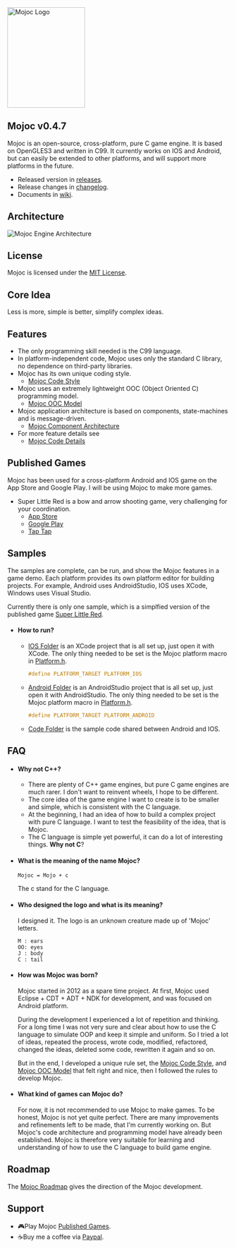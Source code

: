 <img src="https://github.com/scottcgi/Mojoc/raw/master/Docs/Pic/Logo.png" width="176" height="228" alt="Mojoc Logo" title="Mojoc Logo" />

## Mojoc v0.4.7

Mojoc is an open-source, cross-platform, pure C game engine. It is based on OpenGLES3 and written in C99. It currently works on IOS and Android, but can easily be extended to other platforms, and will support more platforms in the future.

* Released version in [releases](https://github.com/scottcgi/Mojoc/releases).
* Release changes in [changelog](https://github.com/scottcgi/Mojoc/blob/master/ChangeLog.md).
* Documents in [wiki](https://github.com/scottcgi/Mojoc/wiki).

## Architecture
![Mojoc Engine Architecture](https://github.com/scottcgi/Mojoc/raw/master/Docs/Pic/Architecture.png "Mojoc Engine Architecture")

## License
Mojoc is licensed under the [MIT License](https://github.com/scottcgi/Mojoc/blob/master/LICENSE "Mojoc Under MIT License").

## Core Idea
Less is more, simple is better, simplify complex ideas.

## Features

* The only programming skill needed is the C99 language.
* In platform-independent code, Mojoc uses only the standard C library, no dependence on third-party libraries.
* Mojoc has its own unique coding style. 
  * [Mojoc Code Style](https://github.com/scottcgi/Mojoc/wiki/Code-Style)
* Mojoc uses an extremely lightweight OOC (Object Oriented C) programming model. 
  * [Mojoc OOC Model](https://github.com/scottcgi/Mojoc/wiki/OOC-(Object-Oriented-C))
* Mojoc application architecture is based on components, state-machines and is message-driven. 
  * [Mojoc Component Architecture](https://github.com/scottcgi/Mojoc/wiki/Component-Architecture)
* For more feature details see 
  * [Mojoc Code Details](https://github.com/scottcgi/Mojoc/wiki/Code-Details)
    
## Published Games
Mojoc has been used for a cross-platform Android and IOS game on the App Store and Google Play. I will be using Mojoc to make more games.
* Super Little Red is a bow and arrow shooting game, very challenging for your coordination.
  * [App Store](https://itunes.apple.com/cn/app/id1242353775)
  * [Google Play](https://play.google.com/store/apps/details?id=com.SuperLittleRed)
  * [Tap Tap](https://www.taptap.com/app/45524)

## Samples
The samples are complete, can be run, and show the Mojoc features in a game demo. Each platform provides its own platform editor for building projects. For example, Android uses AndroidStudio, IOS uses XCode, Windows uses Visual Studio.

Currently there is only one sample, which is a simplfied version of the published game [Super Little Red](https://github.com/scottcgi/Mojoc/tree/master/Samples/SuperLittleRed).

* #### How to run?

  * [IOS Folder](https://github.com/scottcgi/Mojoc/tree/master/Samples/SuperLittleRed/IOS) is an XCode project that is all set up, just open it with XCode. The only thing needed to be set is the Mojoc platform macro in [Platform.h](https://github.com/scottcgi/Mojoc/blob/master/Engine/Toolkit/Platform/Platform.h).
    ```c
    #define PLATFORM_TARGET PLATFORM_IOS
    ```
  
  * [Android Folder](https://github.com/scottcgi/Mojoc/tree/master/Samples/SuperLittleRed/Android) is an AndroidStudio project that is all set up, just open it with AndroidStudio. The only thing needed to be set is the Mojoc platform macro in [Platform.h](https://github.com/scottcgi/Mojoc/blob/master/Engine/Toolkit/Platform/Platform.h).
    ```c
    #define PLATFORM_TARGET PLATFORM_ANDROID
    ```

  * [Code Folder](https://github.com/scottcgi/Mojoc/tree/master/Samples/SuperLittleRed/Code) is the sample code shared between Android and IOS.


## FAQ

* #### Why not C++?
  * There are plenty of C++ game engines, but pure C game engines are much rarer. I don't want to reinvent wheels, I hope to be different.
  * The core idea of the game engine I want to create is to be smaller and simple, which is consistent with the C language.
  * At the beginning, I had an idea of how to build a complex project with pure C language. I want to test the feasibility of the idea, that is Mojoc.
  * The C language is simple yet powerful, it can do a lot of interesting things. **Why not C**?
    
* #### What is the meaning of the name Mojoc? 
  ```
  Mojoc = Mojo + c
  ```
  The c stand for the C language.
    
* #### Who designed the logo and what is its meaning?
  I designed it. The logo is an unknown creature made up of 'Mojoc' letters.
  ```
  M : ears  
  OO: eyes  
  J : body  
  C : tail
  ```
* #### How was Mojoc was born?

  Mojoc started in 2012 as a spare time project. At first, Mojoc used Eclipse + CDT + ADT + NDK for development, and was focused on Android platform. 
    
  During the development I experienced a lot of repetition and thinking. For a long time I was not very sure and clear about how to use the C language to simulate OOP and keep it simple and uniform. So I tried a lot of ideas, repeated the process, wrote code, modified, refactored, changed the ideas, deleted some code, rewritten it again and so on.
  
  But in the end, I developed a unique rule set, the [Mojoc Code Style](https://github.com/scottcgi/Mojoc/wiki/Code-Style), and [Mojoc OOC Model](https://github.com/scottcgi/Mojoc/wiki/OOC-(Object-Oriented-C)) that felt right and nice, then I followed the rules to develop Mojoc.


* #### What kind of games can Mojoc do?
  For now, it is not recommended to use Mojoc to make games. To be honest, Mojoc is not yet quite perfect. There are many improvements and refinements left to be made, that I'm currently working on. But Mojoc's code architecture and programming model have already been established. Mojoc is therefore very suitable for learning and understanding of how to use the C language to build game engine.
  
## Roadmap
The [Mojoc Roadmap](https://github.com/scottcgi/Mojoc/wiki/Roadmap) gives the direction of the Mojoc development.


## Support
  * :video_game:Play Mojoc [Published Games](#published-games).
  * :coffee:Buy me a coffee via [Paypal](https://www.paypal.me/PayScottcgi/0.99).
  

